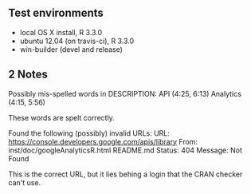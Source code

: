 ## Test environments
* local OS X install, R 3.3.0
* ubuntu 12.04 (on travis-ci), R 3.3.0
* win-builder (devel and release)

## 2 Notes

Possibly mis-spelled words in DESCRIPTION:
  API (4:25, 6:13)
  Analytics (4:15, 5:56)
  
These words are spelt correctly.

Found the following (possibly) invalid URLs:
  URL: https://console.developers.google.com/apis/library
    From: inst/doc/googleAnalyticsR.html
          README.md
    Status: 404
    Message: Not Found

This is the correct URL, but it lies behing a login that the CRAN checker can't use. 